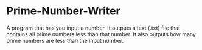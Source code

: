 # Prime-Number-Writer
A program that has you input a number. It outputs a text (.txt) file that contains all prime numbers 
less than that number. It also outputs how many prime numbers are less than the input number.
